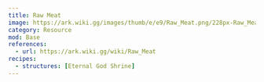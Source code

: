 ```yaml
---
title: Raw Meat
image: https://ark.wiki.gg/images/thumb/e/e9/Raw_Meat.png/228px-Raw_Meat.png
category: Resource
mod: Base
references:
  - url: https://ark.wiki.gg/wiki/Raw_Meat
recipes:
  - structures: [Eternal God Shrine]
---
```

